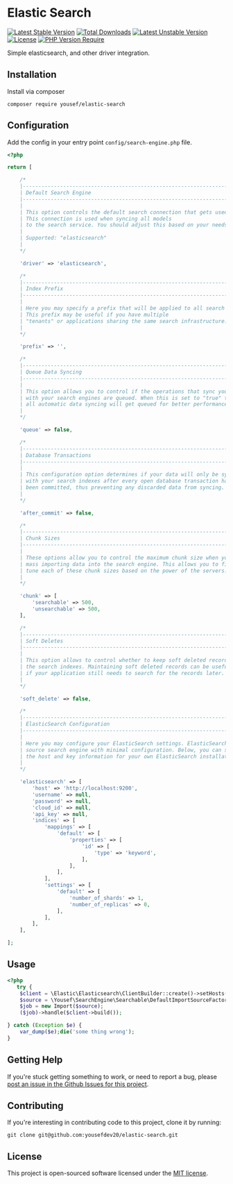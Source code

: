 # Elastic Search

[![Latest Stable Version](http://poser.pugx.org/yousef/payment-gateway/v)](https://packagist.org/packages/yousef/payment-gateway) [![Total Downloads](http://poser.pugx.org/yousef/payment-gateway/downloads)](https://packagist.org/packages/yousef/payment-gateway) [![Latest Unstable Version](http://poser.pugx.org/yousef/payment-gateway/v/unstable)](https://packagist.org/packages/yousef/payment-gateway) [![License](http://poser.pugx.org/yousef/payment-gateway/license)](https://packagist.org/packages/yousef/payment-gateway) [![PHP Version Require](http://poser.pugx.org/yousef/payment-gateway/require/php)](https://packagist.org/packages/yousef/payment-gateway)

Simple elasticsearch, and other driver integration.

## Installation

Install via composer

```shell
composer require yousef/elastic-search
```

## Configuration

Add the config in your entry point `config/search-engine.php` file.

```php
<?php

return [

    /*
    |--------------------------------------------------------------------------
    | Default Search Engine
    |--------------------------------------------------------------------------
    |
    | This option controls the default search connection that gets used
    | This connection is used when syncing all models
    | to the search service. You should adjust this based on your needs.
    |
    | Supported: "elasticsearch"
    |
    */

    'driver' => 'elasticsearch',

    /*
    |--------------------------------------------------------------------------
    | Index Prefix
    |--------------------------------------------------------------------------
    |
    | Here you may specify a prefix that will be applied to all search index
    | This prefix may be useful if you have multiple
    | "tenants" or applications sharing the same search infrastructure.
    |
    */

    'prefix' => '',

    /*
    |--------------------------------------------------------------------------
    | Queue Data Syncing
    |--------------------------------------------------------------------------
    |
    | This option allows you to control if the operations that sync your data
    | with your search engines are queued. When this is set to "true" then
    | all automatic data syncing will get queued for better performance.
    |
    */

    'queue' => false,

    /*
    |--------------------------------------------------------------------------
    | Database Transactions
    |--------------------------------------------------------------------------
    |
    | This configuration option determines if your data will only be synced
    | with your search indexes after every open database transaction has
    | been committed, thus preventing any discarded data from syncing.
    |
    */

    'after_commit' => false,

    /*
    |--------------------------------------------------------------------------
    | Chunk Sizes
    |--------------------------------------------------------------------------
    |
    | These options allow you to control the maximum chunk size when you are
    | mass importing data into the search engine. This allows you to fine
    | tune each of these chunk sizes based on the power of the servers.
    |
    */

    'chunk' => [
        'searchable' => 500,
        'unsearchable' => 500,
    ],

    /*
    |--------------------------------------------------------------------------
    | Soft Deletes
    |--------------------------------------------------------------------------
    |
    | This option allows to control whether to keep soft deleted records in
    | the search indexes. Maintaining soft deleted records can be useful
    | if your application still needs to search for the records later.
    |
    */

    'soft_delete' => false,

    /*
    |--------------------------------------------------------------------------
    | ElasticSearch Configuration
    |--------------------------------------------------------------------------
    |
    | Here you may configure your ElasticSearch settings. ElasticSearch is an open
    | source search engine with minimal configuration. Below, you can state
    | the host and key information for your own ElasticSearch installation.
    |
    */

    'elasticsearch' => [
        'host' => 'http://localhost:9200',
        'username' => null,
        'password' => null,
        'cloud_id' => null,
        'api_key' => null,
        'indices' => [
            'mappings' => [
                'default' => [
                    'properties' => [
                        'id' => [
                            'type' => 'keyword',
                        ],
                    ],
                ],
            ],
            'settings' => [
                'default' => [
                    'number_of_shards' => 1,
                    'number_of_replicas' => 0,
                ],
            ],
        ],
    ],

];

```

## Usage

```php
<?php
   try {
    $client = \Elastic\Elasticsearch\ClientBuilder::create()->setHosts([$config['host']]);
    $source = \Yousef\SearchEngine\Searchable\DefaultImportSourceFactory::from(\Yousef\SearchEngine\models\Product::class);
    $job = new Import($source);
    ($job)->handle($client->build());

} catch (Exception $e) {
    var_dump($e);die('some thing wrong');
}
```
## Getting Help

If you're stuck getting something to work, or need to report a bug, please [post an issue in the Github Issues for this project](https://github.com/yousefdev20/laravel-payment-gateway/issues).
## Contributing

If you're interesting in contributing code to this project, clone it by running:

```shell
git clone git@github.com:yousefdev20/elastic-search.git
```

## License

This project is open-sourced software licensed under the [MIT license](http://opensource.org/licenses/MIT).